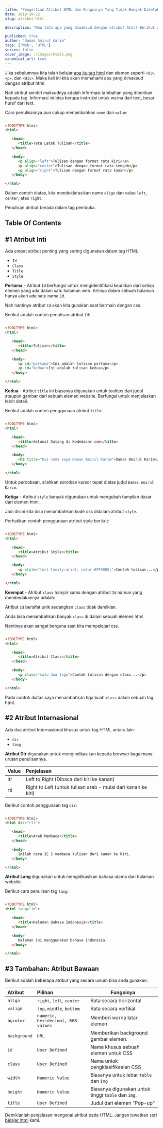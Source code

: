 ```yaml
---
title: "Pengertian Atribut HTML dan Fungsinya Yang Tidak Banyak Diketahui"
date: 2019-10-22
slug: atribut-html

description: "Mau tahu apa yang dimaksud dengan atribut html? Berikut adalah penjelasan lengkap dan contoh beserta fungsi dalam penggunaannya.."

published: true
author: "Damas Amirul Karim"
tags: ['Web', 'HTML']
series: false
cover_image: ./images/html5.png
canonical_url: true
---
```


Jika sebelumnya kita telah belajar [apa itu tag html](/blog/tag-html/) dan elemen seperti `<h1>`, `<p>`, dan `<div>`. Maka kali ini kita akan memahami apa yang dimaksud dengan atribut html.

Nah atribut sendiri maksudnya adalah informasi tambahan yang diberikan kepada tag. Informasi ini bisa berupa instruksi untuk warna dari text, besar huruf dari text.

Cara penulisannya pun cukup menambahkan `name` dan `value`:

```html

<!DOCTYPE html>
<html>

   <head>
      <title>Tata Letak Tulisan</title>
   </head>

   <body>
      <p align="left">Tulisan dengan format rata kiri</p>
      <p align="center">Tulisan dengan format rata tengah</p>
      <p align="right">Tulisan dengan format rata kanan</p>
   </body>

</html>
```

Dalam contoh diatas, kita mendeklarasikan name `align` dan value `left`, `center`, atau `right`.

Penulisan atribut berada dalam tag pembuka.

## Table Of Contents

## #1 Atribut Inti

Ada empat atribut penting yang sering digunakan dalam tag HTML:

- `Id`
- `Class`
- `Title`
- `Style`

**Pertama** - Atribut `Id` berfungsi untuk mengidentifikasi keunikan dari setiap elemen yang ada dalam satu halaman web. Artinya dalam sebuah halaman hanya akan ada satu nama `Id`.

Nah nantinya atribut `Id` akan kita gunakan saat bermain dengan css.

Berikut adalah contoh penulisan atribut `Id`:

```html

<!DOCTYPE html>
<html>

   <head>
      <title>Tulisan</title>
   </head>

   <body>
      <p id="pertama">Ini adalah tulisan pertama</p>
      <p id="kedua">Ini adalah tulisan kedua</p>
   </body>

</html>
```

**Kedua** - Atribut `title` ini biasanya digunakan untuk tooltips dari judul ataupun gambar dari sebuah elemen website. Berfungsi untuk menjelaskan lebih detail.

Berikut adalah contoh penggunaan atribut `title`:

```html

<!DOCTYPE html>
<html>

   <head>
      <title>Selamat Datang di Kodedasar.com</title>
   </head>

   <body>
      <h3 title="Hai nama saya Damas Amirul Karim">Damas Amirul Karim</h3>
   </body>

</html>
```

Untuk percobaan, silahkan sorotkan kursor tepat diatas judul `Damas Amirul Karim`.

**Ketiga** - Atribut `style` banyak digunakan untuk mengubah tampilan dasar dari elemen html.

Jadi disini kita bisa menambahkan kode css didalam atribut `style`.

Perhatikan contoh penggunaan atribut style berikut:

```html

<!DOCTYPE html>
<html>

   <head>
      <title>Atribut Style</title>
   </head>

   <body>
      <p style="font-family:arial; color:#FF0000;">Contoh tulisan...</p>
   </body>

</html>
```

**Keempat** - Atribut `class` hampir sama dengan atribut `Id` namun yang membedakannya adalah:

Atribut `Id` bersifat unik sedangkan `class` tidak demikian.

Anda bisa menambahkan banyak `class` di dalam sebuah elemen html.

Nantinya akan sangat berguna saat kita mempelajari css.

```html

<!DOCTYPE html>
<html>

   <head>
      <title>Atribut Class</title>
   </head>

   <body>
      <p class="satu dua tiga">Contoh tulisan dengan class...</p>
   </body>

</html>
```

Pada contoh diatas saya menambahkan tiga buah `class` dalam sebuah tag html.

## #2 Atribut Internasional

Ada dua atribut Internasional khusus untuk tag HTML antara lain:

- `dir`
- `lang`

**Atribut Dir** digunakan untuk mengindikasikan kepada browser bagaimana urutan penulisannya.

| Value | Penjelasan     |
| :------------- | :------------- |
| ltr  |  Left to Right (Dibaca dari kiri ke kanan) |
| rtl       | Right to Left (untuk tulisan arab - mulai dari kanan ke kiri)       |

Berikut contoh penggunaan tag `dir`:

```html

<!DOCTYPE html>
<html dir="rtl">

   <head>
      <title>Arah Membaca</title>
   </head>

   <body>
      Inilah cara IE 5 membaca tulisan dari kanan ke kiri.
   </body>

</html>
```

**Atribut Lang** digunakan untuk mengidikasikan bahasa utama dari halaman website.

Berikut cara penulisan tag `lang`:

```html

<!DOCTYPE html>
<html lang="id">

   <head>
      <title>Halaman Bahasa Indonesia</title>
   </head>

   <body>
      Halaman ini menggunakan bahasa indonesia.
   </body>

</html>
```

## #3 Tambahan: Atribut Bawaan

Berikut adalah beberapa atribut yang secara umum bisa anda gunakan:

| Atribut        | Pilihan        | Fungsinya     |
| :------------- | :------------- | ------------- |
| `align`        |  `right`, `left`, `center`	 |	Rata secara horizontal |
| `valign` |  `top`, `middle`, `bottom`	|	Rata secara vertikal  |
|  `bgcolor` |  `numeric, hexidecimal, RGB values`	|	Memberi warna latar elemen |
| `background` |	`URL`	|  Memberikan background gambar elemen. |
|  `id` |	`User Defined` |	Nama khusus sebuah elemen untuk CSS |
| `class` | `User Defined`  | Nama untuk pengklasifikasian CSS |
|  `width` |	`Numeric Value` |	Biasanya untuk lebar `table` dan `img`  |
|  `height` |	`Numeric Value` |	Biasanya digunakan untuk  tinggi `table` dan `img`.
|  `title` |  `User Defined`	|	Judul dari elemen "Pop-up" |

Demikianlah penjelasan mengenai atribut pada HTML. Jangan lewatkan [seri belajar html](/blog/belajar-html/) kami.

